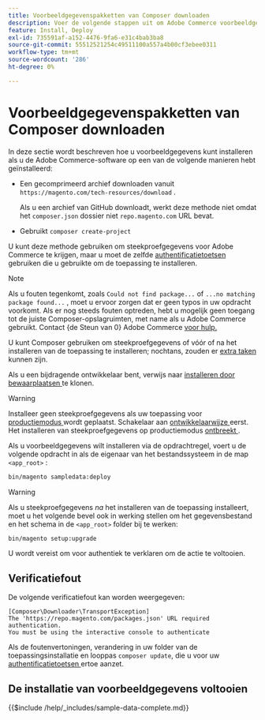 ```yaml
---
title: Voorbeeldgegevenspakketten van Composer downloaden
description: Voer de volgende stappen uit om Adobe Commerce voorbeeldgegevens te installeren met behulp van Composer PHP Package Manager.
feature: Install, Deploy
exl-id: 735591af-a152-4476-9fa6-e31c4bab3ba8
source-git-commit: 55512521254c49511100a557a4b00cf3ebee0311
workflow-type: tm+mt
source-wordcount: '286'
ht-degree: 0%

---
```


# Voorbeeldgegevenspakketten van Composer downloaden

In deze sectie wordt beschreven hoe u voorbeeldgegevens kunt installeren als u de Adobe Commerce-software op een van de volgende manieren hebt geïnstalleerd:

* Een gecomprimeerd archief downloaden vanuit `https://magento.com/tech-resources/download` .

  Als u een archief van GitHub downloadt, werkt deze methode niet omdat het `composer.json` dossier niet `repo.magento.com` URL bevat.

* Gebruikt `composer create-project`

U kunt deze methode gebruiken om steekproefgegevens voor Adobe Commerce te krijgen, maar u moet de zelfde [ authentificatietoetsen ](../prerequisites/authentication-keys.md) gebruiken die u gebruikte om de toepassing te installeren.

>[!NOTE]
>
>Als u fouten tegenkomt, zoals `Could not find package...` of `...no matching package found...` , moet u ervoor zorgen dat er geen typos in uw opdracht voorkomt. Als er nog steeds fouten optreden, hebt u mogelijk geen toegang tot de juiste Composer-opslagruimten, met name als u Adobe Commerce gebruikt. Contact {de Steun van 0} Adobe Commerce [ voor hulp.](https://support.magento.com/hc/en-us)

U kunt Composer gebruiken om steekproefgegevens of vóór of na het installeren van de toepassing te installeren; nochtans, zouden er [ extra taken ](remove-or-update.md) kunnen zijn.

Als u een bijdragende ontwikkelaar bent, verwijs naar [ installeren door bewaarplaatsen ](git-repositories.md) te klonen.

>[!WARNING]
>
>Installeer geen steekproefgegevens als uw toepassing voor [ productiemodus ](../../configuration/bootstrap/application-modes.md#production-mode) wordt geplaatst. Schakelaar aan [ ontwikkelaarwijze ](../../configuration/bootstrap/application-modes.md#developer-mode) eerst. Het installeren van steekproefgegevens op productiemodus [ ontbreekt ](https://support.magento.com/hc/en-us/articles/360033824571#symptom-production-mode-trouble-samp-prod-).

Als u voorbeeldgegevens wilt installeren via de opdrachtregel, voert u de volgende opdracht in als de eigenaar van het bestandssysteem in de map `<app_root>` :

```bash
bin/magento sampledata:deploy
```

>[!WARNING]
>
>Als u steekproefgegevens _na_ het installeren van de toepassing installeert, moet u het volgende bevel ook in werking stellen om het gegevensbestand en het schema in de `<app_root>` folder bij te werken:

```bash
bin/magento setup:upgrade
```

U wordt vereist om [ ](../prerequisites/authentication-keys.md) voor authentiek te verklaren om de actie te voltooien.

## Verificatiefout

De volgende verificatiefout kan worden weergegeven:

```
[Composer\Downloader\TransportException]
The 'https://repo.magento.com/packages.json' URL required authentication.
You must be using the interactive console to authenticate
```

Als de foutenvertoningen, verandering in uw folder van de toepassingsinstallatie en looppas `composer update`, die u voor uw [ authentificatietoetsen ](../prerequisites/authentication-keys.md) ertoe aanzet.

## De installatie van voorbeeldgegevens voltooien

{{$include /help/_includes/sample-data-complete.md}}

<!-- Last updated from includes: 2022-09-08 11:33:05 -->
